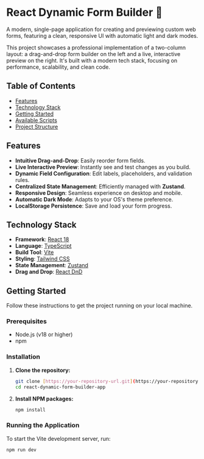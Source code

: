 # React Dynamic Form Builder 📝

A modern, single-page application for creating and previewing custom web forms, featuring a clean, responsive UI with automatic light and dark modes.

This project showcases a professional implementation of a two-column layout: a drag-and-drop form builder on the left and a live, interactive preview on the right. It's built with a modern tech stack, focusing on performance, scalability, and clean code.

## Table of Contents
* [Features](#features)
* [Technology Stack](#technology-stack)
* [Getting Started](#getting-started)
* [Available Scripts](#available-scripts)
* [Project Structure](#project-structure)

## Features

- **Intuitive Drag-and-Drop**: Easily reorder form fields.
- **Live Interactive Preview**: Instantly see and test changes as you build.
- **Dynamic Field Configuration**: Edit labels, placeholders, and validation rules.
- **Centralized State Management**: Efficiently managed with **Zustand**.
- **Responsive Design**: Seamless experience on desktop and mobile.
- **Automatic Dark Mode**: Adapts to your OS's theme preference.
- **LocalStorage Persistence**: Save and load your form progress.

## Technology Stack

- **Framework**: [React 18](https://reactjs.org/)
- **Language**: [TypeScript](https://www.typescriptlang.org/)
- **Build Tool**: [Vite](https://vitejs.dev/)
- **Styling**: [Tailwind CSS](https://tailwindcss.com/)
- **State Management**: [Zustand](https://zustand-demo.pmnd.rs/)
- **Drag and Drop**: [React DnD](https://react-dnd.github.io/react-dnd/about)

## Getting Started

Follow these instructions to get the project running on your local machine.

### Prerequisites

- Node.js (v18 or higher)
- npm

### Installation

1.  **Clone the repository:**
    ```sh
    git clone [https://your-repository-url.git](https://your-repository-url.git)
    cd react-dynamic-form-builder-app
    ```

2.  **Install NPM packages:**
    ```sh
    npm install
    ```

### Running the Application

To start the Vite development server, run:

```sh
npm run dev
